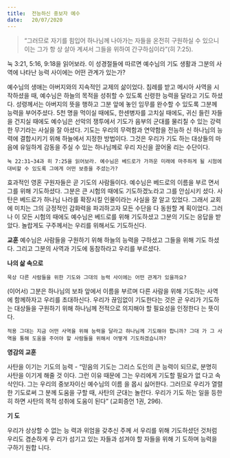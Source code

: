 ```yaml
---
title:  전능하신 중보자 예수
date:   20/07/2020
---
```


> <p></p>
> “그러므로 자기를 힘입어 하나님께 나아가는 자들을 온전히 구원하실 수 있으니 이는 그가 항 상 살아 계셔서 그들을 위하여 간구하심이라”(히 7:25).

눅 3:21, 5:16, 9:18을 읽어보라. 이 성경절들에 따르면 예수님의 기도 생활과 그분의 사역에 나타난 능력 사이에는 어떤 관계가 있는가?

예수님의 생애는 아버지와의 지속적인 교제의 삶이었다. 침례를 받고 메시아 사역을 시작하셨을 때, 예수님은 하늘의 목적을 성취할 수 있도록 신령한 능력을 달라고 기도 하셨다. 성령께서는 아버지의 뜻을 행하고 그분 앞에 놓인 임무를 완수할 수 있도록 그분께 능력을 부어주셨다. 5천 명을 먹이실 때에도, 한센병자를 고치실 때에도, 귀신 들린 자들을 건지실 때에도 예수님은 선악의 쟁투에서 기도가 음부의 군대를 물리칠 수 있는 강력한 무기라는 사실을 잘 아셨다. 기도는 우리의 무력함과 연약함을 전능하 신 하나님의 능력에 결합시키기 위해 하늘에서 지정한 방법이다. 그것은 우리가 기도 하는 대상들의 마음에 유일하게 감동을 주실 수 있는 하나님께로 우리 자신을 끌어올 리는 수단이다.

`눅 22:31~34과 히 7:25을 읽어보라. 예수님은 베드로가 가까운 미래에 마주하게 될 시험에 대비할 수 있도록 그에게 어떤 보증을 주셨는가?`

효과적인 영혼 구원자들은 곧 기도의 사람들이다. 예수님은 베드로의 이름을 부르 면서 그를 위해 기도하셨다. 그분은 큰 시험의 때에도 기도하겠노라고 그를 안심시키 셨다. 사탄은 베드로가 하나님 나라를 확장시킬 인물이라는 사실을 잘 알고 있었다. 그래서 교회에 미치는 그의 긍정적인 감화력을 파괴하고자 모든 수단을 다 동원할 계 획이었다. 그러나 이 모든 시험의 때에도 예수님은 베드로를 위해 기도하셨고 그분의 기도는 응답을 받았다. 놀랍게도 구주께서는 우리를 위해서도 기도하신다.

**교훈** 예수님은 사람들을 구원하기 위해 하늘의 능력을 구하셨고 그들을 위해 기도 하셨다. 그리고 그분의 사역과 기도에 동참하라고 우리를 부르셨다.

**나의 삶 속으로**

`묵상 다른 사람들을 위한 기도와 그대의 능력 사이에는 어떤 관계가 있을까요?`

(이어서) 그분은 하나님의 보좌 앞에서 이름을 부르며 다른 사람을 위해 기도하는 사역에 함께하자고 우리를 초대하신다. 우리가 끊임없이 기도한다는 것은 곧 우리가 기도하는 대상들을 구원하기 위해 하나님께 전적으로 의지해야 할 필요성을 인정한다 는 뜻이다.

`적용 그대는 지금 어떤 사역을 위해 능력을 달라고 하나님께 기도해야 합니까? 그대 가 그 사역을 통해 도움을 주어야 할 사람들을 위해서 어떻게 기도하겠습니까?`

**영감의 교훈**

사탄을 이기는 기도의 능력 - “믿음의 기도는 그리스 도인의 큰 능력이 되므로, 분명히 사탄을 이기게 해줄 것 이다. 그런 이유 때문에 그는 우리에게 기도할 필요가 없 다고 속삭인다. 그는 우리의 중보자이신 예수님의 이름 을 몹시 싫어한다. 그러므로 우리가 열렬한 기도로써 그 분께 도움을 구할 때, 사탄의 군대는 놀란다. 우리가 기도 하는 일을 등한히 하면 사탄의 목적 성취에 도움이 된다” (교회증언 1권, 296).

**기 도**

우리가 상상할 수 없는 능 력과 위엄을 갖추신 주께 서 우리를 위해 기도하셨던 것처럼 우리도 겸손하게 우 리가 섬기고 있는 자들과 섬겨야 할 자들을 위해 기 도하며 능력을 구하기 원합 니다.